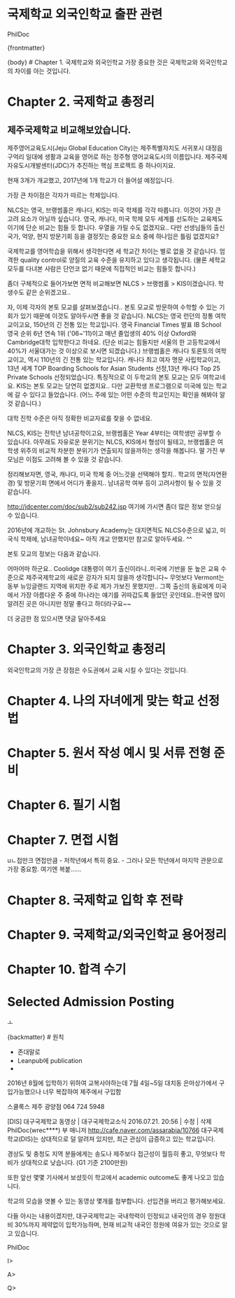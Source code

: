 국제학교 외국인학교 출판 관련
================
PhilDoc

{frontmatter}

{body} \# Chapter 1. 국제학교와 외국인학교 가장 중요한 것은 국제학교와 외국인학교의 차이를 아는 것입니다.

Chapter 2. 국제학교 총정리
==========================

제주국제학교 비교해보았습니다.
------------------------------

제주영어교육도시(Jeju Global Education City)는 제주특별자치도 서귀포시 대정읍 구억리 일대에 생활과 교육을 영어로 하는 정주형 영어교육도시의 이름입니다. 제주국제자유도시개발센터(JDC)가 추진하는 핵심 프로젝트 중 하나이지요.

현재 3개가 개교했고, 2017년에 1개 학교가 더 들어설 예정입니다.

가장 큰 차이점은 각자가 따르는 학제입니다.

NLCS는 영국, 브랭썸홀은 캐나다, KIS는 미국 학제를 각각 따릅니다. 이것이 가장 큰 고려 요소가 아닐까 싶습니다. 영국, 캐나다, 미국 학제 모두 세계를 선도하는 교육제도이기에 단순 비교는 힘들 듯 합니다. 우열을 가릴 수도 없겠지요.. 다만 선생님들의 출신국가, 억양, 현지 방문기회 등을 결정짓는 중요한 요소 중에 하나임은 틀림 없겠지요?

국제학교를 영어학습을 위해서 생각한다면 세 학교간 차이는 별로 없을 것 같습니다. 엄격한 quality control로 양질의 교육 수준을 유지하고 있다고 생각됩니다. (물론 세학교 모두를 다녀본 사람은 단언코 없기 때문에 직접적인 비교는 힘들듯 합니다.)

좀더 구체적으로 들어가보면 면적 비교해보면 NLCS &gt; 브랭썸홀 &gt; KIS이겠습니다. 학생수도 같은 순위겠고요..

자, 이제 각자의 본토 모교를 살펴보겠습니다.. 본토 모교로 방문하여 수학할 수 있는 기회가 있기 때문에 이것도 알아두시면 좋을 것 같습니다. NLCS는 영국 런던의 정통 여학교이고요, 150년의 긴 전통 있는 학교입니다. 영국 Financial Times 발표 IB School 영국 순위 6년 연속 1위 ('06~'11)이고 매년 졸업생의 40% 이상 Oxford와 Cambridge대학 입학한다고 하네요. (단순 비교는 힘들지만 서울의 한 고등학교에서 40%가 서울대가는 것 이상으로 보시면 되겠습니다.) 브랭썸홀은 캐나다 토론토의 여학교이고, 역시 110년의 긴 전통 있는 학교입니다. 캐나다 최고 여자 명문 사립학교이고, 13년 세계 TOP Boarding Schools for Asian Students 선정,13년 캐나다 Top 25 Private Schools 선정되었습니다. 특징적으로 이 두학교의 본토 모교는 모두 여학교네요. KIS는 본토 모교는 당연히 없겠지요.. 다만 교환학생 프로그램으로 미국에 있는 학교에 갈 수 있다고 들었습니다. (어느 주에 있는 어떤 수준의 학교인지는 확인을 해봐야 알 것 같습니다.)

대학 진학 수준은 아직 정확한 비교자료를 찾을 수 없네요.

NLCS, KIS는 전학년 남녀공학이고요, 브랭썸홀은 Year 4부터는 여학생만 공부할 수 있습니다. 아무래도 자유로운 분위기는 NLCS, KIS에서 형성이 될테고, 브랭썸홀은 여학생 위주의 비교적 차분한 분위기가 연출되지 않을까하는 생각을 해봅니다. 딸 가진 부모님은 이점도 고려해 볼 수 있을 것 같습니다.

정리해보자면, 영국, 캐나다, 미국 학제 중 어느것을 선택해야 할지.. 학교의 면적(자연환경) 및 방문기회 면에서 어디가 좋을지.. 남녀공학 여부 등이 고려사항이 될 수 있을 것 같습니다.

<http://jdcenter.com/doc/sub2/sub242.jsp> 여기에 가시면 좀더 많은 정보 얻으실 수 있습니다.

2016년에 개교하는 St. Johnsbury Academy는 대지면적도 NLCS수준으로 넓고, 미국식 학제에, 남녀공학이네요~ 아직 개교 안했지만 참고로 알아두세요. ^^

본토 모교의 정보는 다음과 같습니다.

어마어마 하군요.. Coolidge 대통령이 여기 출신이라니..미국에 기반을 둔 높은 교육 수준으로 제주국제학교의 새로운 강자가 되지 않을까 생각합니다~ 무엇보다 Vermont는 동부 뉴잉글랜드 지역에 위치한 주로 제가 가보진 못했지만.. 그쪽 출신의 동료에게 미국에서 가장 아름다운 주 중에 하나라는 얘기를 귀따갑도록 들었던 곳인데요..한국엔 많이 알려진 곳은 아니지만 정말 좋다고 하더라구요~~

더 궁금한 점 있으시면 댓글 달아주세요

Chapter 3. 외국인학교 총정리
============================

외국인학교의 가장 큰 장점은 수도권에서 교육 시킬 수 있다는 것입니다.

Chapter 4. 나의 자녀에게 맞는 학교 선정법
=========================================

Chapter 5. 원서 작성 예시 및 서류 전형 준비
===========================================

Chapter 6. 필기 시험
====================

Chapter 7. 면접 시험
====================

uㄴ접만크 면접만큼 - 저학년에서 특히 중요. - 그러나 모든 학년에서 마지막 관문으로 가장 중요함. 여기엔 복붙......

Chapter 8. 국제학교 입학 후 전략
================================

Chapter 9. 국제학교/외국인학교 용어정리
=======================================

Chapter 10. 합격 수기
=====================

Selected Admission Posting
==========================

ㅗ

{backmatter} \# 원칙

-   존대말로
-   Leanpub에 publication
-   

2016년 8월에 입학하기 위하여 교복사야하는데 7월 4일~5일 대치동 은마상가에서 구입가능했으나 너무 복잡하여 제주에서 구입함

스쿨룩스 제주 광양점 064 724 5948

\[DIS\] 대구국제학교 동영상 | 대구국제학교소식 2016.07.21. 20:56 | 수정 | 삭제 PhilDoc(wrec\*\*\*\*) 부 매니저 <http://cafe.naver.com/assarabia/10766>
대구국제학교(DIS)는 상대적으로 덜 알려져 있지만, 최근 관심이 급증하고 있는 학교입니다.

경상도 및 충청도 지역 분들에게는 송도나 제주보다 접근성이 월등히 좋고, 무엇보다 학비가 상대적으로 낮습니다. (G1 기준 2100만원)

또한 앞선 몇몇 기사에서 보셨듯이 학교에서 academic outcome도 좋게 나오고 있습니다.

학교의 모습을 엿볼 수 있는 동영상 몇개를 첨부합니다. 선입견을 버리고 평가해보세요.

다들 아시는 내용이겠지만, 대구국제학교는 국내학력이 인정되고 내국인의 경우 정원대비 30%까지 제약없이 입학가능하며, 현재 비교적 내국인 정원에 여유가 있는 것으로 알고 있습니다.

PhilDoc

I&gt;

A&gt;

Q&gt;
